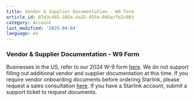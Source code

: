 ```yaml
---
title: Vendor & Supplier Documentation - W9 Form
article_id: 07d3c465-105a-4a25-455e-045acfb2c083
category: Account
last_modified: '2025-04-04'
language: en
---
```


### Vendor & Supplier Documentation - W9 Form
Businesses in the US, refer to our 2024 W-9 form [here](https://www.starlink.com/support/article/<https:/starlink-enterprise-guide.readme.io/docs/additional-documentation>).
We do not support filling out additional vendor and supplier documentation at this time. If you require vendor onboarding documents before ordering Starlink, please request a sales consultation [here](https://www.starlink.com/support/article/<https:/starlink.typeform.com/to/mLiTd6pK>). If you have a Starlink account, submit a support ticket to request documents.